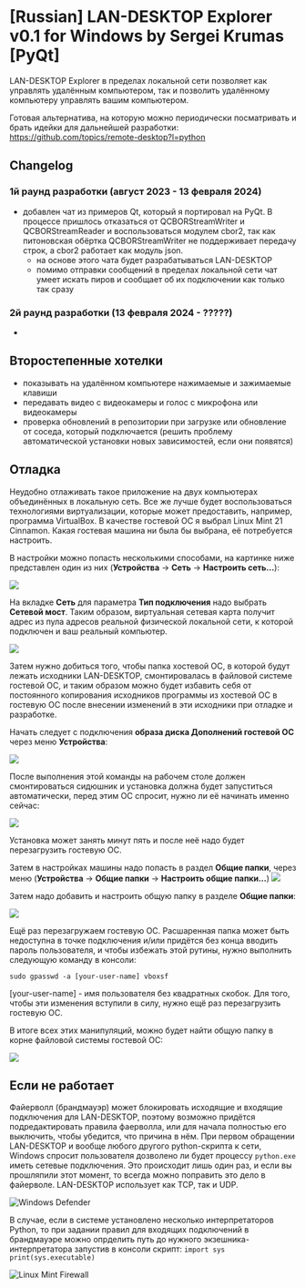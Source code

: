 
# [Russian] LAN-DESKTOP Explorer v0.1 for Windows by Sergei Krumas [PyQt]

LAN-DESKTOP Explorer в пределах локальной сети позволяет как управлять удалённым компьютером, так и позволить удалённому компьютеру управлять вашим компьютером.

Готовая альтернатива, на которую можно периодически посматривать и брать идейки для дальнейшей разработки: https://github.com/topics/remote-desktop?l=python




## Changelog

### 1й раунд разработки (август 2023 - 13 февраля 2024)
- добавлен чат из примеров Qt, который я портировал на PyQt. В процессе пришлось отказаться от QCBORStreamWriter и QCBORStreamReader и воспользоваться модулем cbor2, так как питоновская обёртка QCBORStreamWriter не поддерживает передачу строк, а cbor2 работает как модуль json.
	- на основе этого чата будет разрабатываться LAN-DESKTOP
	- помимо отправки сообщений в пределах локальной сети чат умеет искать пиров и сообщает об их подключении как только так сразу

### 2й раунд разработки (13 февраля 2024 - ?????)
-


## Второстепенные хотелки
- показывать на удалённом компьютере нажимаемые и зажимаемые клавиши
- передавать видео с видеокамеры и голос с микрофона или видеокамеры
- проверка обновлений в репозитории при загрузке или обновление от соседа, который подключается (решить проблему автоматической установки новых зависимостей, если они появятся)



## Отладка
Неудобно отлаживать такое приложение на двух компьютерах объединённых в локальную сеть. Все же лучше будет воспользоваться технологиями виртуализации, которые может предоставить, например, программа VirtualBox. В качестве гостевой ОС я выбрал Linux Mint 21 Cinnamon.
Какая гостевая машина ни была бы выбрана, её потребуется настроить.

В настройки можно попасть несколькими способами, на картинке ниже представлен один из них (**Устройства** -> **Сеть** -> **Настроить сеть...**):

![](docs/menu.png)

На вкладке **Сеть** для параметра **Тип подключения** надо выбрать **Сетевой мост**. Таким образом, виртуальная сетевая карта получит адрес из пула адресов реальной физической локальной сети, к которой подключен и ваш реальный компьютер.

![](docs/net_settings.png)

Затем нужно добиться того, чтобы папка хостевой ОС, в которой будут лежать исходники LAN-DESKTOP, смонтировалась в файловой системе гостевой ОС, и таким образом можно будет избавить себя от постоянного копирования исходников программы из хостевой ОС в гостевую ОС после внесении изменений в эти исходники при отладке и разработке.

Начать следует с подключения **образа диска Дополнений гостевой ОС** через меню **Устройства**:

![](docs/guest_CD.png)

После выполнения этой команды на рабочем столе должен смонтироваться сидюшник и установка должна будет запуститься автоматически, перед этим ОС спросит, нужно ли её начинать именно сейчас:

![](docs/autorun.png)

Установка может занять минут пять и после неё надо будет перезагрузить гостевую ОС.

Затем в настройках машины надо попасть в раздел **Общие папки**, через меню (**Устройства** -> **Общие папки** -> **Настроить общие папки...**) ![](docs/menu1.png)

Затем надо добавить и настроить общую папку в разделе **Общие папки**:

![](docs/shared_folders.png)

Ещё раз перезагружаем гостевую ОС. Расшаренная папка может быть недоступна в точке подключения и/или придётся без конца вводить пароль пользователя, и чтобы избежать этой рутины, нужно выполнить следующую команду в консоли:

`sudo gpasswd -a [your-user-name] vboxsf`

[your-user-name] - имя пользователя без квадратных скобок. Для того, чтобы эти изменения вступили в силу, нужно ещё раз перезагрузить гостевую ОС.

В итоге всех этих манипуляций, можно будет найти общую папку в корне файловой системы гостевой ОС:

![](docs/mounted.png)



## Если не работает
Файерволл (брандмауэр) может блокировать исходящие и входящие подключения для LAN-DESKTOP, поэтому возможно придётся подредактировать правила фаерволла, или для начала полностью его выключить, чтобы убедится, что причина в нём. При первом обращении LAN-DESKTOP и вообще любого другого python-скрипта к сети, Windows спросит пользователя дозволено ли будет процессу `python.exe` иметь сетевые подключения. Это происходит лишь один раз, и если вы прошляпили этот момент, то всегда можно поправить это дело в файерволе. LAN-DESKTOP использует как TCP, так и UDP.

![Windows Defender](docs/windows_defender_rules.png)

В случае, если в системе установлено несколько интерпретаторов Python, то при задании правил для входящих подключений в брандмауэре можно опрделить путь до нужного экзешника-интерпретатора запустив в консоли скрипт:
`import sys
print(sys.executable)
`

![Linux Mint Firewall](docs/linux_mint_firewall.png)
